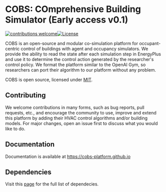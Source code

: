 # COBS: COmprehensive Building Simulator (Early access v0.1)
[![contributions welcome](https://img.shields.io/badge/contributions-welcome-brightgreen.svg?style=flat)](#)[![License](http://img.shields.io/badge/license-MIT-green.svg?style=flat)](https://github.com/sustainable-computing/COBS/blob/master/LICENSE)

COBS is an open-source and modular co-simulation platform for occupant-centric control of buildings with agent and occupancy simulators. We provide the ability to read the state after each simulation step in EnergyPlus and use it to determine the control action generated by the researcher's control policy. We format the platform similar to the OpenAI Gym, so researchers can port their algorithm to our platform without any problem.

COBS is open source, licensed under [MIT](https://github.com/sustainable-computing/COBS/blob/master/LICENSE).

## Contributing
We welcome contributions in many forms, such as bug reports, pull requests, etc., and encourage the community to use, improve and extend this platform by adding their HVAC control algorithms and/or building models. For major changes, open an issue first to discuss what you would like to do.

## Documentation
Documentation is available at https://cobs-platform.github.io

## Dependencies
Visit this [page](https://cobs-platform.github.io/dependencies.html) for the full list of dependecies.
